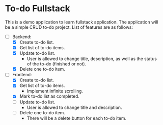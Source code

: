 # To-do Fullstack

This is a demo application to learn fullstack application. The application will be a simple CRUD to-do project. List of features are as follows:

- [ ] Backend:
    - [x] Create to-do list.
    - [x] Get list of to-do items.
    - [x] Update to-do list.
        - User is allowed to change title, description, as well as the status of the to-do (finished or not).
    - [x] Delete one to-do item.

- [ ] Frontend:
    - [x] Create to-do list.
    - [x] Get list of to-do items.
        - Implement infinite scrolling.
    - [x] Mark to-do list as completed.
    - [ ] Update to-do list.
        - User is allowed to change title and description.
    - [ ] Delete one to-do item.
        - There will be a delete button for each to-do item.
